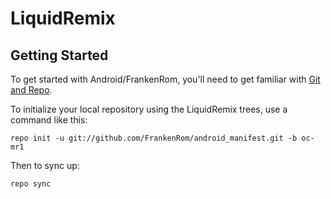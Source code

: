 LiquidRemix
==============

Getting Started
----------------

To get started with Android/FrankenRom, you'll need to get
familiar with [Git and Repo](https://source.android.com/source/using-repo.html).

To initialize your local repository using the LiquidRemix trees, use a command like this:

    repo init -u git://github.com/FrankenRom/android_manifest.git -b oc-mr1

Then to sync up:

    repo sync
